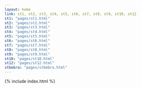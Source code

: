 ```yaml
---
layout: home
link: st1, st2, st3, st4, st5, st6, st7, st8, st9, st10, st12
st1: "pages/st1.html"
st2: "pages/st2.html"
st3: "pages/st3.html"
st4: "pages/st4.html"
st5: "pages/st5.html"
st6: "pages/st6.html"
st7: "pages/st7.html"
st8: "pages/st8.html"
st9: "pages/st9.html"
st10: "pages/st10.html"
st12: "pages/st12.html"
stbebra: "pages/stbebra.html"
---
```


 {% include index.html %}

